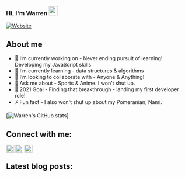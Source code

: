 
### Hi, I'm Warren <img src="https://media.giphy.com/media/hvRJCLFzcasrR4ia7z/giphy.gif" width="25px">
[![Website](https://img.shields.io/badge/developer-blogs-green?style=flat-square)](https://warrenniu.medium.com/)

## About me
- 🔭 I’m currently working on - Never ending pursuit of learning! Developing my JavaScript skills
- 🌱 I’m currently learning - data structures & algorithms
- 👯 I’m looking to collaborate with - Anyone & Anything! 
- 💬 Ask me about - Sports & Anime. I won't shut up.
- 🥅 2021 Goal - Finding that breakthrough - landing my first developer role!
- ⚡ Fun fact - I also won't shut up about my Pomeranian, Nami.

<!-- ❔❔❔❔ means username in below README.md -->
<!-- Also feel free to update second URL to any URL -->
[![Warren's GitHub stats](https://github-readme-stats.vercel.app/api?username=warrenniu&count_private=true&include_all_commits=true&theme=radical)]

## Connect with me:
[<img align="left" alt="codeSTACKr | LinkedIn" width="22px" src="https://cdn.jsdelivr.net/npm/simple-icons@v3/icons/linkedin.svg" />][linkedin]
[<img align="left" alt="codeSTACKr | Medium" width="22px" src="https://cdn.jsdelivr.net/npm/simple-icons@v3/icons/medium.svg" />][medium]
[<img align="left" alt="codeSTACKr | YouTube" width="22px" src="https://cdn.jsdelivr.net/npm/simple-icons@v3/icons/youtube.svg" />][youtube]
<br />

<!-- Optional if you have blogs -->
## Latest blog posts:
<!-- BLOG-POST-LIST:START -->
<!-- BLOG-POST-LIST:END -->

<!-- This section you create this variables that are used above -->
[youtube]: https://www.youtube.com/channel/UCVC_iDjs2GM3ZVIqrcDeQdQ
[medium]: https://warrenniu.medium.com/
[linkedin]: https://www.linkedin.com/in/warren-niu-94400545/






